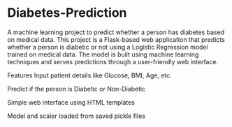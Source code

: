 # Diabetes-Prediction
A machine learning project to predict whether a person has diabetes based on medical data.
This project is a Flask-based web application that predicts whether a person is diabetic or not using a Logistic Regression model trained on medical data. The model is built using machine learning techniques and serves predictions through a user-friendly web interface.

 Features
Input patient details like Glucose, BMI, Age, etc.

Predict if the person is Diabetic or Non-Diabetic

Simple web interface using HTML templates

Model and scaler loaded from saved pickle files
